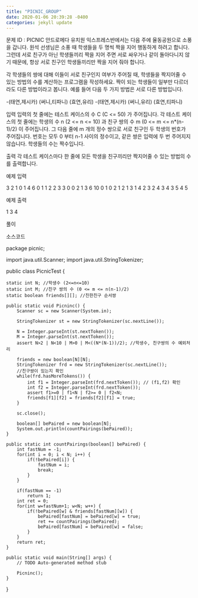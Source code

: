 ```yaml
---
title: "PICNIC_GROUP"
date: 2020-01-06 20:39:28 -0400
categories: jekyll update
---
```


문제 ID : PICNIC
안드로메다 유치원 익스프레스반에서는 다음 주에 율동공원으로 소풍을 갑니다. 원석 선생님은 소풍 때 학생들을 두 명씩 짝을 지어 행동하게 하려고 합니다. 그런데 서로 친구가 아닌 학생들끼리 짝을 지어 주면 서로 싸우거나 같이 돌아다니지 않기 때문에, 항상 서로 친구인 학생들끼리만 짝을 지어 줘야 합니다.

각 학생들의 쌍에 대해 이들이 서로 친구인지 여부가 주어질 때, 학생들을 짝지어줄 수 있는 방법의 수를 계산하는 프로그램을 작성하세요. 짝이 되는 학생들이 일부만 다르더라도 다른 방법이라고 봅니다. 예를 들어 다음 두 가지 방법은 서로 다른 방법입니다.

-(태연,제시카) (써니,티파니) (효연,유리)
-(태연,제시카) (써니,유리) (효연,티파니)

입력
입력의 첫 줄에는 테스트 케이스의 수 C (C <= 50) 가 주어집니다. 각 테스트 케이스의 첫 줄에는 학생의 수 n (2 <= n <= 10) 과 친구 쌍의 수 m (0 <= m <= n*(n-1)/2) 이 주어집니다. 그 다음 줄에 m 개의 정수 쌍으로 서로 친구인 두 학생의 번호가 주어집니다. 번호는 모두 0 부터 n-1 사이의 정수이고, 같은 쌍은 입력에 두 번 주어지지 않습니다. 학생들의 수는 짝수입니다.

출력
각 테스트 케이스마다 한 줄에 모든 학생을 친구끼리만 짝지어줄 수 있는 방법의 수를 출력합니다.

예제 입력

3 
2 1 
0 1 
4 6 
0 1 1 2 2 3 3 0 0 2 1 3 
6 10 
0 1 0 2 1 2 1 3 1 4 2 3 2 4 3 4 3 5 4 5

예제 출력

1
3
4

풀이

소스코드


package picnic;

import java.util.Scanner;
import java.util.StringTokenizer;


public class PicnicTest {

	static int N; //학생수 (2<=n<=10)
	static int M; //친구 쌍의 수 (0 <= m <= n(n-1)/2)
	static boolean friends[][]; //친한친구 순서쌍
	
	public static void Picninc() {
		Scanner sc = new Scanner(System.in);
		
		StringTokenizer st = new StringTokenizer(sc.nextLine());
		
		N = Integer.parseInt(st.nextToken());
		M = Integer.parseInt(st.nextToken());
		assert N>2 | N<10 | M>0 | M<((N*(N-1))/2); //학생수, 친구쌍의 수 예외처리
		
		friends = new boolean[N][N];
		StringTokenizer frd = new StringTokenizer(sc.nextLine());
		//친구쌍이 있는지 확인
		while(frd.hasMoreTokens()) {
			int f1 = Integer.parseInt(frd.nextToken()); // (f1,f2) 확인
			int f2 = Integer.parseInt(frd.nextToken());
			assert f1>=0 | f1<N | f2>= 0 | f2<N;
			friends[f1][f2] = friends[f2][f1] = true;
		}
		
		sc.close();
		
		boolean[] bePaired = new boolean[N];
		System.out.println(countPairings(bePaired));
	}
	
	public static int countPairings(boolean[] bePaired) {
		int fastNum = -1;
		for(int i = 0; i < N; i++) {
			if(!bePaired[i]) {
				fastNum = i;
				break;
			}
		}
		
		if(fastNum == -1)
			return 1;
		int ret = 0;
		for(int w=fastNum+1; w<N; w++) {
			if(!bePaired[w] & friends[fastNum][w]) {
				bePaired[fastNum] = bePaired[w] = true;
				ret += countPairings(bePaired);
				bePaired[fastNum] = bePaired[w] = false;
			}
		}
		return ret;
	}
	
	public static void main(String[] args) {
		// TODO Auto-generated method stub
		
		Picninc();
	}


}
